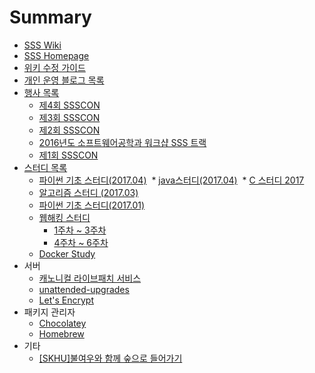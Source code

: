# Summary

* [SSS Wiki](README.md)
* [SSS Homepage](https://skhu-sss.github.io)
* [위키 수정 가이드](HowToEdit.md)
* [개인 운영 블로그 목록](blogs.md)
* [행사 목록](events/index.md)
  * [제4회 SSSCON](events/ssscon4th.md)
  * [제3회 SSSCON](events/ssscon3rd.md)
  * [제2회 SSSCON](events/ssscon2nd.md)
  * [2016년도 소프트웨어공학과 워크샵 SSS 트랙](events/softworkshop2016ssstrack.md)
  * [제1회 SSSCON](events/ssscon1st.md)
* [스터디 목록](studies/index.md)
  * [파이썬 기초 스터디(2017.04)](studies/pybasics1704.md)
  * [java스터디(2017.04)](studies/javas-studies.md)
  * [C 스터디 2017](studies/c_study.md)
  * [알고리즘 스터디 (2017.03)](studies/algorithm_study.md)
  * [파이썬 기초 스터디(2017.01)](studies/python-basics-study.md)
  * [웹해킹 스터디](studies/webhacking/index.md)
    * [1주차 ~ 3주차](studies/webhacking/webhacking-week1to3.md)
    * [4주차 ~ 6주차](studies/webhacking/webhacking-week4to6.md)
  * [Docker Study](studies/docker-study.md)
* 서버
  * [캐노니컬 라이브패치 서비스](server/canonical-livepatch.md)
  * [unattended-upgrades](server/unattended-upgrades.md)
  * [Let's Encrypt](letsencrypt.md)
* 패키지 관리자
  * [Chocolatey](package-manager/choco.md)
  * [Homebrew](package-manager/homebrew.md)
* 기타
  * [\[SKHU\]불여우와 함께 숲으로 들어가기](skhu-forest-with-firefox.md)
